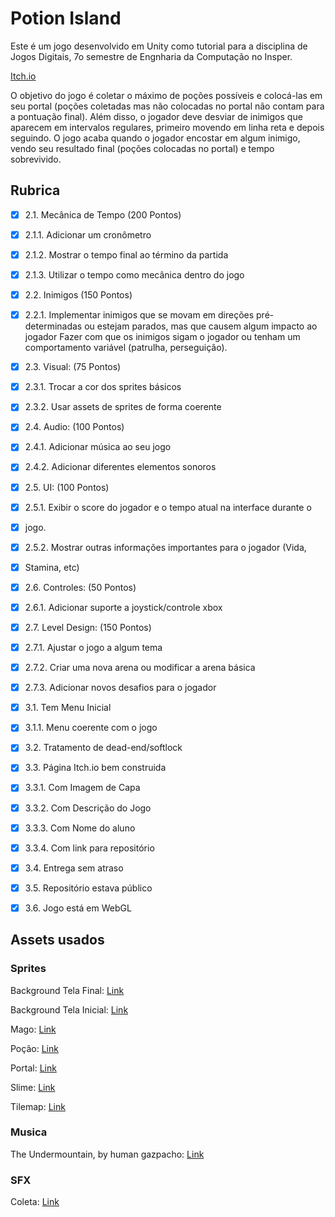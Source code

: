 # Potion Island

Este é um jogo desenvolvido em Unity como tutorial para a disciplina de Jogos Digitais, 7o semestre de Engnharia da Computação no Insper.

[Itch.io](https://rafaelgpaves.itch.io/potion-island)

O objetivo do jogo é coletar o máximo de poções possíveis e colocá-las em seu portal (poções coletadas mas não colocadas no portal não contam para a pontuação final). Além disso, o jogador deve desviar de inimigos que aparecem em intervalos regulares, primeiro movendo em linha reta e depois seguindo. O jogo acaba quando o jogador encostar em algum inimigo, vendo seu resultado final (poções colocadas no portal) e tempo sobrevivido.

## Rubrica

- [x] 2.1. Mecânica de Tempo (200 Pontos)
- [x] 2.1.1. Adicionar um cronômetro
- [x] 2.1.2. Mostrar o tempo final ao término da partida
- [x] 2.1.3. Utilizar o tempo como mecânica dentro do jogo
- [x] 2.2. Inimigos (150 Pontos)
- [x] 2.2.1. Implementar inimigos que se movam em direções pré-determinadas ou estejam parados, mas que causem algum impacto ao jogador Fazer com que os inimigos sigam o jogador ou tenham um comportamento variável (patrulha, perseguição).
- [x] 2.3. Visual: (75 Pontos)
- [x] 2.3.1. Trocar a cor dos sprites básicos
- [x] 2.3.2. Usar assets de sprites de forma coerente
- [x] 2.4. Audio: (100 Pontos)
- [x] 2.4.1. Adicionar música ao seu jogo
- [x] 2.4.2. Adicionar diferentes elementos sonoros
- [x] 2.5. UI: (100 Pontos)
- [x] 2.5.1. Exibir o score do jogador e o tempo atual na interface durante o
- [x] jogo.
- [x] 2.5.2. Mostrar outras informações importantes para o jogador (Vida,
- [x] Stamina, etc)
- [x] 2.6. Controles: (50 Pontos)
- [x] 2.6.1. Adicionar suporte a joystick/controle xbox
- [x] 2.7. Level Design: (150 Pontos)
- [x] 2.7.1. Ajustar o jogo a algum tema
- [x] 2.7.2. Criar uma nova arena ou modificar a arena básica
- [x] 2.7.3. Adicionar novos desafios para o jogador

- [x] 3.1. Tem Menu Inicial
- [x] 3.1.1. Menu coerente com o jogo
- [x] 3.2. Tratamento de dead-end/softlock
- [x] 3.3. Página Itch.io bem construida
- [x] 3.3.1. Com Imagem de Capa 
- [x] 3.3.2. Com Descrição do Jogo 
- [x] 3.3.3. Com Nome do aluno 
- [x] 3.3.4. Com link para repositório
- [x] 3.4. Entrega sem atraso
- [x] 3.5. Repositório estava público
- [x] 3.6. Jogo está em WebGL


## Assets usados

### Sprites

Background Tela Final: [Link](https://www.freepik.com/free-vector/night-scene-with-magic-portal-fantastic-teleport_26837698.htm#fromView=search&page=1&position=46&uuid=74e4b32a-475b-4cbf-b87f-160befbe1d2b&query=2d+Game+portal)

Background Tela Inicial: [Link](https://lithmariel.itch.io/background-assets)

Mago: [Link](https://penzilla.itch.io/magic-wizard)

Poção: [Link](https://kyrise.itch.io/kyrises-free-16x16-rpg-icon-pack)

Portal: [Link](https://pixelnauta.itch.io/pixel-dimensional-portal-32x32)

Slime: [Link](https://sanctumpixel.itch.io/all-asset-sample-prites)

Tilemap: [Link](https://cupnooble.itch.io/sprout-lands-asset-pack)

### Musica

The Undermountain, by human gazpacho: [Link](https://freemusicarchive.org/music/human-gazpacho/arcane-resonance/the-undermountain/)

### SFX

Coleta: [Link](https://freesound.org/people/DeltaCode/sounds/678384/)
